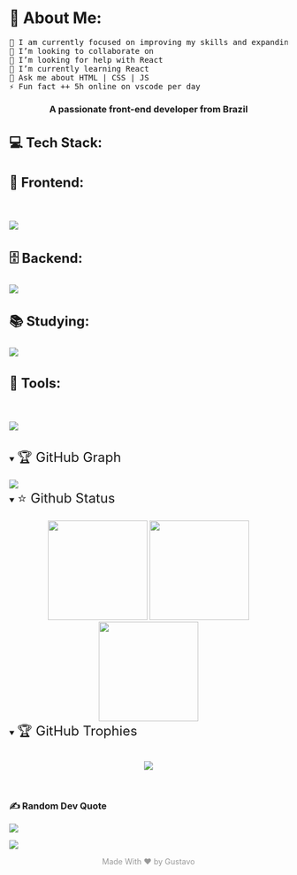 <!-- Display name-->
<h1>
<!-- <img  height="35px" width="35px" src="./public/images/wave-hello.gif">  -->💫 About Me:
</h1>

<pre>
🔭 I am currently focused on improving my skills and expanding my knowledge as a frontend developer.
👯 I’m looking to collaborate on
🤝 I’m looking for help with React
🌱 I’m currently learning React
💬 Ask me about HTML | CSS | JS
⚡ Fun fact ++ 5h online on vscode per day
</pre>
<h3 align="center">A passionate front-end developer from Brazil</h3>

<!-- Languages ​​used -->
<h1 style="font-size:24px;">💻 Tech Stack:</h1>

<h3 style="font-size:24px;">🧙 Frontend:</h3>
<br>

<p>
  <a href="https://skillicons.dev">
    <img src="https://skillicons.dev/icons?i=html,css,bootstrap,tailwind" />
  </a>
</p>
<!-- Languages ​​used -->
<h3 style="font-size:24px;">🗄️ Backend:</h3>

<p>
  <a href="https://skillicons.dev">
    <img src="https://skillicons.dev/icons?i=js,nodejs" />
  </a>
</p>

<h3 style="font-size:24px;">📚 Studying: </h3>
<p>

<a href="https://skillicons.dev">
  <img src="https://skillicons.dev/icons?i=react,py,nodejs,express,scss" />
</a>

</p>
<h3 style="font-size:24px;">🧰 Tools: </h3>
<br>
<p>

<a href="https://skillicons.dev">
  <img src="https://skillicons.dev/icons?i=git,github,vscode,discord" />
</a>

</p>
<br>

<!--Contribution Graph-->
<details open>
<summary align="left" ><span style="font-size:24px;">🏆 GitHub Graph</span></summary>
<br>

<a href="https://github.com/byguhdev/github-readme-activity-graph">
<img src="https://github-readme-activity-graph.vercel.app/graph?username=byguhdev&theme=react-dark">
</a>

</details>

<!-- Github status -->
<details align="center" open>
<summary align="left" ><span style="font-size:24px;">⭐ Github Status</span></summary>
<br>

<img height="180px" src="https://github-readme-stats.vercel.app/api?username=byguhdev&theme=tokyonight&hide_border=true&include_all_commits=true&count_private=true">
<img height="180px" src="https://github-readme-stats.vercel.app/api/top-langs/?username=byguhdev&theme=tokyonight&hide_border=true&include_all_commits=true&count_private=true&layout=compact">
<img height="180px" src="https://github-readme-streak-stats.herokuapp.com/?user=byguhdev&theme=tokyonight&hide_border=true">
</details>


<!-- Github Trophies -->
<details align="center" open>
<summary align="left" ><span style="font-size:24px;">🏆 GitHub Trophies</span></summary>
<br>

![](https://github-profile-trophy.vercel.app/?username=byguhdev&theme=dracula&no-frame=true&no-bg=false&margin-w=4)

</details>

<br>

### ✍️ Random Dev Quote
![](https://quotes-github-readme.vercel.app/api?type=horizontal&theme=tokyonight)

<!-- Conts visits profile-->
<p>
  <a href="https://count.getloli.com/"><img src="https://count.getloli.com/get/@:byguhdev?theme=gelbooru"></a>
</p>

<p align="center" style="color:#999999;">Made With ❤️ by Gustavo</p>


<!-- this IS a big commit update -->
